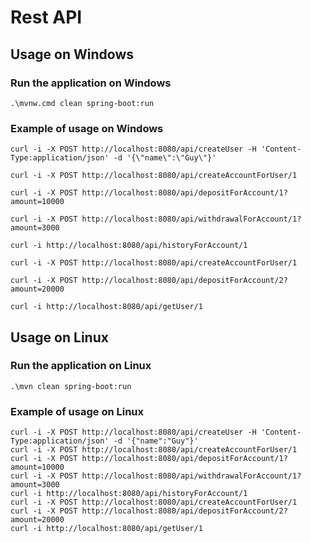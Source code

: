 # Rest API

## Usage on Windows

### Run the application on Windows

``````
.\mvnw.cmd clean spring-boot:run
``````

### Example of usage on Windows

``````
curl -i -X POST http://localhost:8080/api/createUser -H 'Content-Type:application/json' -d '{\"name\":\"Guy\"}'
``````
``````
curl -i -X POST http://localhost:8080/api/createAccountForUser/1
``````
``````
curl -i -X POST http://localhost:8080/api/depositForAccount/1?amount=10000
``````
``````
curl -i -X POST http://localhost:8080/api/withdrawalForAccount/1?amount=3000
``````
``````
curl -i http://localhost:8080/api/historyForAccount/1
``````
``````
curl -i -X POST http://localhost:8080/api/createAccountForUser/1
``````
``````
curl -i -X POST http://localhost:8080/api/depositForAccount/2?amount=20000
``````
``````
curl -i http://localhost:8080/api/getUser/1
``````

## Usage on Linux

### Run the application on Linux

``````
.\mvn clean spring-boot:run
``````

### Example of usage on Linux

``````
curl -i -X POST http://localhost:8080/api/createUser -H 'Content-Type:application/json' -d '{"name":"Guy"}'
curl -i -X POST http://localhost:8080/api/createAccountForUser/1
curl -i -X POST http://localhost:8080/api/depositForAccount/1?amount=10000
curl -i -X POST http://localhost:8080/api/withdrawalForAccount/1?amount=3000
curl -i http://localhost:8080/api/historyForAccount/1
curl -i -X POST http://localhost:8080/api/createAccountForUser/1
curl -i -X POST http://localhost:8080/api/depositForAccount/2?amount=20000
curl -i http://localhost:8080/api/getUser/1
``````
